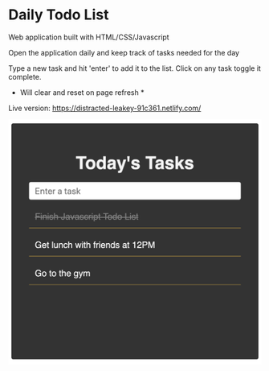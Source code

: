 # Daily Todo List
Web application built with HTML/CSS/Javascript

Open the application daily and keep track of tasks needed for the day

Type a new task and hit 'enter' to add it to the list. Click on any task toggle it complete.

* Will clear and reset on page refresh *

Live version: https://distracted-leakey-91c361.netlify.com/



![Alt text](TodoList-screenshot.png?raw=true "Project Screenshot")
